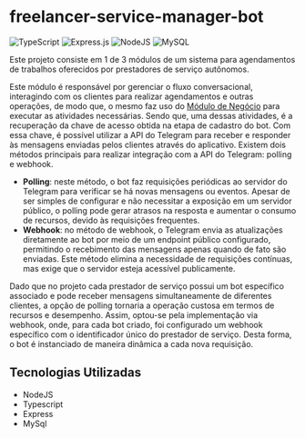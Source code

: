 # freelancer-service-manager-bot
![TypeScript](https://img.shields.io/badge/typescript-%23007ACC.svg?style=for-the-badge&logo=typescript&logoColor=white) ![Express.js](https://img.shields.io/badge/express.js-%23404d59.svg?style=for-the-badge&logo=express&logoColor=%2361DAFB) ![NodeJS](https://img.shields.io/badge/node.js-6DA55F?style=for-the-badge&logo=node.js&logoColor=white) ![MySQL](https://img.shields.io/badge/mysql-4479A1.svg?style=for-the-badge&logo=mysql&logoColor=white)

Este projeto consiste em 1 de 3 módulos de um sistema para agendamentos de trabalhos oferecidos por prestadores de serviço autônomos.

Este módulo é responsável por gerenciar o fluxo conversacional, interagindo
com os clientes para realizar agendamentos e outras operações, de modo que, o mesmo faz
uso do [Módulo de Negócio](https://github.com/zzdiniz/freelancer-service-manager-api) para executar as atividades necessárias. Sendo que, uma dessas
atividades, é a recuperação da chave de acesso obtida na etapa de cadastro do bot. Com essa
chave, é possível utilizar a API do Telegram para receber e responder às mensagens enviadas
pelos clientes através do aplicativo.
Existem dois métodos principais para realizar integração com a API do Telegram: polling
e webhook.
- **Polling**: neste método, o bot faz requisições periódicas ao servidor do Telegram para
verificar se há novas mensagens ou eventos. Apesar de ser simples de configurar e não
necessitar a exposição em um servidor público, o polling pode gerar atrasos na resposta
e aumentar o consumo de recursos, devido às requisições frequentes.
- **Webhook**: no método de webhook, o Telegram envia as atualizações diretamente ao bot
por meio de um endpoint público configurado, permitindo o recebimento das mensagens
apenas quando de fato são enviadas. Este método elimina a necessidade de requisições
contínuas, mas exige que o servidor esteja acessível publicamente.

Dado que no projeto cada prestador de serviço possui um bot específico associado e pode
receber mensagens simultaneamente de diferentes clientes, a opção de polling tornaria a operação custosa em termos de recursos e desempenho. Assim, optou-se pela implementação via webhook, onde, para cada bot criado, foi configurado um webhook específico com o identificador único do prestador de serviço. Desta forma, o bot é instanciado de maneira dinâmica a cada nova requisição.
## Tecnologias Utilizadas
- NodeJS
- Typescript
- Express
- MySql
